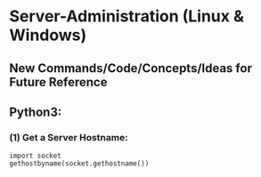 # Server-Administration (Linux & Windows) 
## New Commands/Code/Concepts/Ideas for Future Reference

## Python3:
### (1) Get a Server Hostname: 
```
import socket
gethostbyname(socket.gethostname())
```
